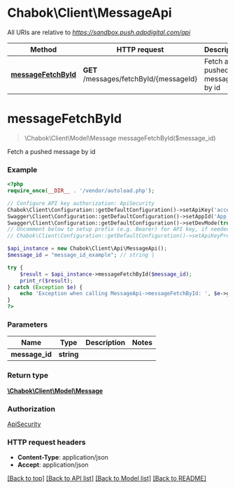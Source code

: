# Chabok\Client\MessageApi

All URIs are relative to *https://sandbox.push.adpdigital.com/api*

Method | HTTP request | Description
------------- | ------------- | -------------
[**messageFetchById**](MessageApi.md#messageFetchById) | **GET** /messages/fetchById/{messageId} | Fetch a pushed message by id


# **messageFetchById**
> \Chabok\Client\Model\Message messageFetchById($message_id)

Fetch a pushed message by id

### Example
```php
<?php
require_once(__DIR__ . '/vendor/autoload.php');

// Configure API key authorization: ApiSecurity
Chabok\Client\Configuration::getDefaultConfiguration()->setApiKey('access_token', 'YOUR_API_KEY');
Swagger\Client\Configuration::getDefaultConfiguration()->setAppId('App_ID');
Swagger\Client\Configuration::getDefaultConfiguration()->setDevMode(true);
// Uncomment below to setup prefix (e.g. Bearer) for API key, if needed
// Chabok\Client\Configuration::getDefaultConfiguration()->setApiKeyPrefix('access_token', 'Bearer');

$api_instance = new Chabok\Client\Api\MessageApi();
$message_id = "message_id_example"; // string | 

try {
    $result = $api_instance->messageFetchById($message_id);
    print_r($result);
} catch (Exception $e) {
    echo 'Exception when calling MessageApi->messageFetchById: ', $e->getMessage(), PHP_EOL;
}
?>
```

### Parameters

Name | Type | Description  | Notes
------------- | ------------- | ------------- | -------------
 **message_id** | **string**|  |

### Return type

[**\Chabok\Client\Model\Message**](../Model/Message.md)

### Authorization

[ApiSecurity](../../README.md#ApiSecurity)

### HTTP request headers

 - **Content-Type**: application/json
 - **Accept**: application/json

[[Back to top]](#) [[Back to API list]](../../README.md#documentation-for-api-endpoints) [[Back to Model list]](../../README.md#documentation-for-models) [[Back to README]](../../README.md)

